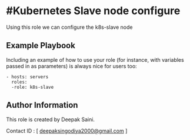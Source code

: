 #Kubernetes Slave node configure
=========

Using this role we can configure the k8s-slave node



Example Playbook
----------------

Including an example of how to use your role (for instance, with variables passed in as parameters) is always nice for users too:

    - hosts: servers
      roles:
      -role: k8s-slave


Author Information
------------------

This role is created by Deepak Saini.

Contact ID : [ deepaksingodiya2000@gmail.com ]
